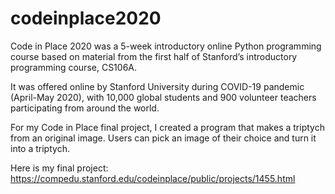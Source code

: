 # codeinplace2020
Code in Place 2020 was a 5-week introductory online Python programming course based on material from the first half of Stanford’s introductory programming course, CS106A.

It was offered online by Stanford University during COVID-19 pandemic (April-May 2020), with 10,000 global students and 900 volunteer teachers participating from around the world.
  
For my Code in Place final project, I created a program that makes a triptych from an original image. Users can pick an image of their choice and turn it into a triptych.

Here is my final project: https://compedu.stanford.edu/codeinplace/public/projects/1455.html
